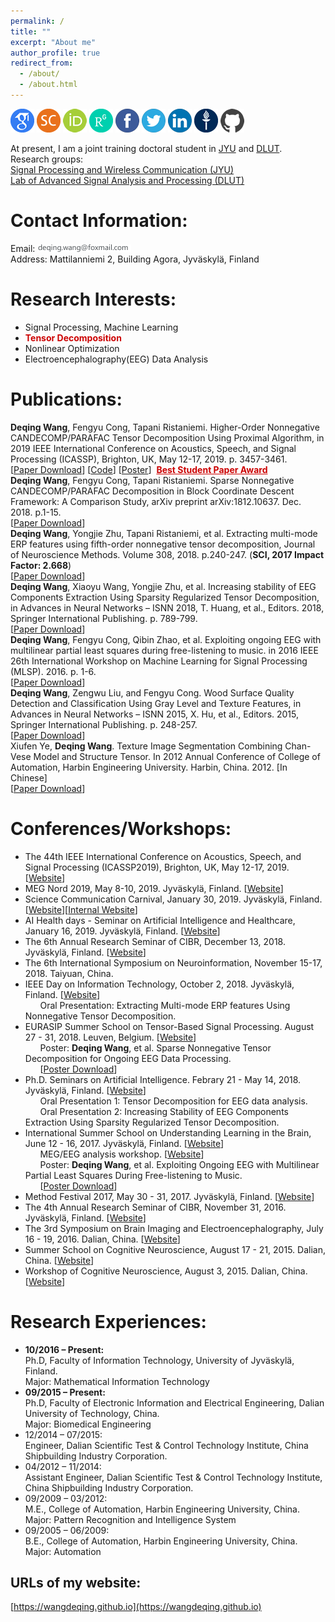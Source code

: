 ```yaml
---
permalink: /
title: ""
excerpt: "About me"
author_profile: true
redirect_from: 
  - /about/
  - /about.html
---
```


<a href="https://scholar.google.com/citations?user=gAIOHx8AAAAJ&amp;hl=en" target="_blank"><img src="/images/icon/GoogleScholar-icon.png" width="38" height="38" alt="Google Scholar Profile" /></a>
<a href="https://www.scopus.com/authid/detail.uri?authorId=57190948224" target="_blank"><img src="/images/icon/scopus-icon.png" width="38" height="38" alt="SCOPUS Profile" /></a>
<a href="https://orcid.org/0000-0002-1333-0928" target="_blank"><img src="/images/icon/orcid-icon.png" width="38" height="38" alt="ORCID" /></a>
<a href="https://www.researchgate.net/profile/Deqing_Wang4" target="_blank"><img src="/images/icon/Researchgate-icon.png" width="38" height="38" alt="Researchgate" /></a>
<a href="https://www.facebook.com/wangdeqing" target="_blank"><img src="/images/icon/facebook-icon.png" width="38" height="38" alt="Facebook Profile" longdesc="https://www.facebook.com/wangdeqing" /></a>
<a href="https://twitter.com/wangdeqing" target="_blank"><img src="/images/icon/twitter-icon.png" width="38" height="38" alt="Twitter Profile" longdesc="https://twitter.com/wangdeqing" /></a>
<a href="https://www.linkedin.com/in/wangdeqing/" target="_blank"><img src="/images/icon/linkedin-icon.png" width="38" height="38" alt="Linkedin Profile" longdesc="https://www.linkedin.com/in/wangdeqing/" /></a>
<a href="https://converis.jyu.fi/converis/portal/Person/4565746?auxfun=&amp;lang=en_GB" target="_blank"><img src="/images/icon/JYU-icon.png" width="38" height="38" alt="JYU Profile" longdesc="https://converis.jyu.fi/converis/portal/Person/4565746?auxfun=&amp;lang=en_GB" /></a>
<a href="https://github.com/wangdeqing" target="_blank"><img src="/images/icon/github-icon.png" width="38" height="38" alt="Github Profile" longdesc="https://converis.jyu.fi/converis/portal/Person/4565746?auxfun=&amp;lang=en_GB" /></a>

At present, I am a joint training doctoral student in <a href="https://www.jyu.fi/en" target="_blank">JYU</a> and <a href="https://www.dlut.edu.cn" target="_blank">DLUT</a>.<br>
Research groups:<br>
<a href="https://www.jyu.fi/it/en/research/research-areas/software-and-telecommunication-technology/signal-processing" target="_blank">Signal Processing and Wireless Communication (JYU)</a><br>
<a href="http://www.escience.cn/people/cong/asap.html" target="_blank">Lab of Advanced Signal Analysis and Processing (DLUT)</a>

Contact Information:
======
Email: <a href="mailto:deqing.wang@foxmail.com" target="_blank"><img src="/images/email.png" height="12"/></a><br>
Address: Mattilanniemi 2, Building Agora, Jyväskylä, Finland

Research Interests:
======
- Signal Processing, Machine Learning<br>
- <a style="color:#CC0000"><strong>Tensor Decomposition</strong></a><br>
- Nonlinear Optimization<br>
- Electroencephalography(EEG) Data Analysis

Publications:
======
<b>Deqing Wang</b>, Fengyu Cong, Tapani Ristaniemi. Higher-Order Nonnegative CANDECOMP/PARAFAC Tensor Decomposition Using Proximal Algorithm, in 2019 IEEE International Conference on Acoustics, Speech, and Signal Processing (ICASSP), Brighton, UK, May 12-17, 2019. p. 3457-3461.<br />[<a href="https://doi.org/10.1109/ICASSP.2019.8683217" target="_blank">Paper Download</a>]&nbsp;[<a href="http://users.jyu.fi/~dewang/Code/Code_NCP_PROX_BPP.zip" target="_blank">Code</a>]&nbsp;[<a href="https://sigport.org/documents/higher-order-nonnegative-candecompparafac-tensor-decomposition-using-proximal-algorithm" target="_blank">Poster</a>]&nbsp;&nbsp;<a style="color:#CC0000" href="https://2019.ieeeicassp.org/program#awards" target="_blank"><strong>Best Student Paper Award</strong></a><br>
<b>Deqing Wang</b>, Fengyu Cong, Tapani Ristaniemi. Sparse Nonnegative CANDECOMP/PARAFAC Decomposition in Block Coordinate Descent Framework: A Comparison Study, arXiv preprint arXiv:1812.10637. Dec. 2018. p.1-15.<br />[<a href="https://arxiv.org/abs/1812.10637" target="_blank">Paper Download</a>]<br>
<b>Deqing Wang</b>, Yongjie Zhu, Tapani Ristaniemi, et al. Extracting multi-mode ERP features using fifth-order nonnegative tensor decomposition, Journal of Neuroscience Methods. Volume 308, 2018. p.240-247. (<b>SCI, 2017 Impact Factor: 2.668</b>)<br />[<a href="https://doi.org/10.1016/j.jneumeth.2018.07.020" target="_blank">Paper Download</a>]<br>
<b>Deqing Wang</b>, Xiaoyu Wang, Yongjie Zhu, et al. Increasing stability of EEG Components Extraction Using Sparsity Regularized Tensor Decomposition, in Advances in Neural Networks – ISNN 2018, T. Huang, et al., Editors. 2018, Springer International Publishing. p. 789-799.<br />[<a href="https://doi.org/10.1007/978-3-319-92537-0_89" target="_blank">Paper Download</a>]<br>
<b>Deqing Wang</b>, Fengyu Cong, Qibin Zhao, et al. Exploiting ongoing EEG with multilinear partial least squares during free-listening to music. in 2016 IEEE 26th International Workshop on Machine Learning for Signal Processing (MLSP). 2016. p. 1-6.<br />[<a href="https://doi.org/10.1109/MLSP.2016.7738849" target="_blank">Paper Download</a>]<br>
<b>Deqing Wang</b>, Zengwu Liu, and Fengyu Cong. Wood Surface Quality Detection and Classification Using Gray Level and Texture Features, in Advances in Neural Networks – ISNN 2015, X. Hu, et al., Editors. 2015, Springer International Publishing. p. 248-257.<br />[<a href="https://doi.org/10.1007/978-3-319-25393-0_28" target="_blank">Paper Download</a>]<br>
Xiufen Ye, <b>Deqing Wang</b>. Texture Image Segmentation Combining Chan-Vese Model and Structure Tensor. In 2012 Annual Conference of College of Automation, Harbin Engineering University. Harbin, China. 2012. [In Chinese]<br />[<a href="http://users.jyu.fi/~dewang/Documents/Ye_Wang_Image_Segmentation_2012.pdf" target="_blank">Paper Download</a>]<br>

Conferences/Workshops:
======
* The 44th IEEE International Conference on Acoustics, Speech, and Signal Processing (ICASSP2019), Brighton, UK, May 12-17, 2019. [<a href="https://2019.ieeeicassp.org/" target="_blank">Website</a>]<br />
* MEG Nord 2019, May 8-10, 2019. Jyväskylä, Finland. [<a href="http://megnord.org/2019/program.html" target="_blank">Website</a>]<br />
* Science Communication Carnival, January 30, 2019. Jyväskylä, Finland. [<a href="https://korppi.jyu.fi/kotka/course/student/generalCourseInfo.jsp?lang=1&course=237353" target="_blank">Website</a>][<a href="https://uno.jyu.fi/en/current/archive/2018/11/science-communication-carnival" target="_blank">Internal Website</a>]<br />
* AI Health days - Seminar on Artificial Intelligence and Healthcare, January 16, 2019. Jyväskylä, Finland. [<a href="https://www.jyu.fi/en/current/archive/2019/01/ai-health-days-2013seminar" target="_blank">Website</a>]<br />
* The 6th Annual Research Seminar of CIBR, December 13, 2018. Jyväskylä, Finland. [<a href="https://cibr.jyu.fi/en/6th-annual-research-seminar" target="_blank">Website</a>]<br />
* The 6th International Symposium on Neuroinformation, November 15-17, 2018. Taiyuan, China.<br />
* IEEE Day on Information Technology, October 2, 2018. Jyväskylä, Finland. [<a href="http://sites.ieee.org/finland/?p=841" target="_blank">Website</a>]<br />&nbsp;&nbsp;&nbsp;&nbsp;&nbsp;&nbsp;Oral Presentation: Extracting Multi-mode ERP features Using Nonnegative Tensor Decomposition.<br />
* EURASIP Summer School on Tensor-Based Signal Processing. August 27 - 31, 2018. Leuven, Belgium. [<a href="https://homes.esat.kuleuven.be/~sistawww/biomed/biotensorssummerschool18/" target="_blank">Website</a>]<br />&nbsp;&nbsp;&nbsp;&nbsp;&nbsp;&nbsp;Poster: <b>Deqing Wang</b>, et al. Sparse Nonnegative Tensor Decomposition for Ongoing EEG Data Processing.<br />&nbsp;&nbsp;&nbsp;&nbsp;&nbsp;&nbsp;[<a href="Documents/Deqing_Wang_et_al_Poster_EURASIP_Summer_School_2018.pdf" target="_blank">Poster Download</a>]<br />
* Ph.D. Seminars on Artificial Intelligence. Febrary 21 - May 14, 2018. Jyväskylä, Finland. [<a href="https://helituominen.wordpress.com/kurssit-it/tekoalyseminaari-kevat-2018/" target="_blank">Website</a>]<br />&nbsp;&nbsp;&nbsp;&nbsp;&nbsp;&nbsp;Oral Presentation 1: Tensor Decomposition for EEG data analysis.<br />&nbsp;&nbsp;&nbsp;&nbsp;&nbsp;&nbsp;Oral Presentation 2: Increasing Stability of EEG Components Extraction Using Sparsity Regularized Tensor Decomposition.<br />
* International Summer School on Understanding Learning in the Brain, June 12 - 16, 2017. Jyväskylä, Finland. [<a href="https://cibr.jyu.fi/en/training/brain-summerschool2017/scientific_program" target="_blank">Website</a>]<br />
&nbsp;&nbsp;&nbsp;&nbsp;&nbsp;&nbsp;MEG/EEG analysis workshop. [<a href="http://www.fieldtriptoolbox.org/workshop/jyvaskyla2017" target="_blank">Website</a>]<br />&nbsp;&nbsp;&nbsp;&nbsp;&nbsp;&nbsp;Poster: <b>Deqing Wang</b>, et al. Exploiting Ongoing EEG with Multilinear Partial Least Squares During Free-listening to Music.<br />&nbsp;&nbsp;&nbsp;&nbsp;&nbsp;&nbsp;[<a href="Documents/Deqing_Wang_et_al_Poster_2017.pdf" target="_blank">Poster Download</a>]<br />
* Method Festival 2017, May 30 - 31, 2017. Jyväskylä, Finland. [<a href="https://www.jyu.fi/edupsy/fi/tutkimus/ihme/metodifestivaali-2017/en" target="_blank">Website</a>]<br />
* The 4th Annual Research Seminar of CIBR, November 31, 2016. Jyväskylä, Finland. [<a href="https://cibr.jyu.fi/news/4thannualseminar" target="_blank">Website</a>]<br />
* The 3rd Symposium on Brain Imaging and Electroencephalography, July 16 - 19, 2016. Dalian, China. [<a href="http://brain.lnnu.edu.cn/Notice/62.html" target="_blank">Website</a>]<br />
* Summer School on Cognitive Neuroscience, August 17 - 21, 2015. Dalian, China. [<a href="http://brain.lnnu.edu.cn/Notice/38.html" target="_blank">Website</a>]<br />
* Workshop of Cognitive Neuroscience, August 3, 2015. Dalian, China. [<a href="http://ee.dlut.edu.cn/info/1085/5536.htm" target="_blank">Website</a>]

Research Experiences:
======
- **10/2016 – Present:**<br>
Ph.D, Faculty of Information Technology, University of Jyväskylä, Finland.<br>
Major: Mathematical Information Technology<br>
- **09/2015 – Present:**<br>
Ph.D, Faculty of Electronic Information and Electrical Engineering, Dalian University of Technology, China.<br>
Major: Biomedical Engineering<br>
- 12/2014 – 07/2015:<br>
Engineer, Dalian Scientific Test & Control Technology Institute, China Shipbuilding Industry Corporation.<br>
- 04/2012 – 11/2014:<br>
Assistant Engineer, Dalian Scientific Test & Control Technology Institute, China Shipbuilding Industry Corporation.<br>
- 09/2009 – 03/2012:<br>
M.E., College of Automation, Harbin Engineering University, China.<br>
Major: Pattern Recognition and Intelligence System<br>
- 09/2005 – 06/2009:<br>
B.E., College of Automation, Harbin Engineering University, China.<br>
Major: Automation

URLs of my website:
------
[https://wangdeqing.github.io](https://wangdeqing.github.io)

